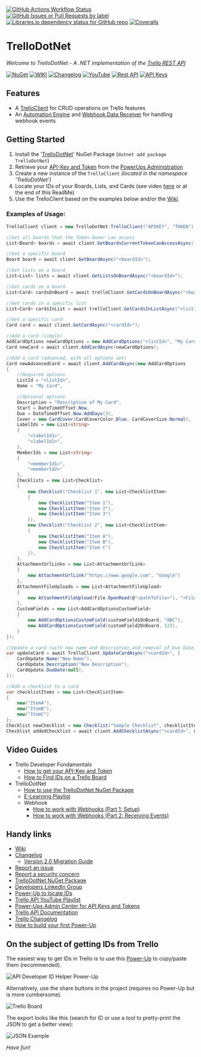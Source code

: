 [![GitHub Actions Workflow Status](https://img.shields.io/github/actions/workflow/status/rwjdk/TrelloDotNet/Build.yml?style=for-the-badge)](https://github.com/rwjdk/TrelloDotNet/actions)
[![GitHub Issues or Pull Requests by label](https://img.shields.io/github/issues/rwjdk/TrelloDotNet/bug?style=for-the-badge&label=Bugs)](https://github.com/rwjdk/TrelloDotNet/issues?q=is%3Aissue%20state%3Aopen%20label%3Abug)
[![Libraries.io dependency status for GitHub repo](https://img.shields.io/librariesio/github/rwjdk/TrelloDotNet?style=for-the-badge)](https://github.com/rwjdk/TrelloDotNet/network/dependencies)
[![Coveralls](https://img.shields.io/coverallsCoverage/github/rwjdk/TrelloDotNet?style=for-the-badge)](https://coveralls.io/github/rwjdk/TrelloDotNet)

# TrelloDotNet
_Welcome to TrelloDotNet - A .NET implementation of the [Trello REST API](https://developer.atlassian.com/cloud/trello/rest)_

[![NuGet](https://img.shields.io/badge/NuGet-blue?style=for-the-badge)](https://www.nuget.org/packages/TrelloDotNet)
[![WIKI](https://img.shields.io/badge/Wiki-brown?style=for-the-badge)](https://github.com/rwjdk/TrelloDotNet/wiki)
[![Changelog](https://img.shields.io/badge/-Changelog-darkgreen?style=for-the-badge)](https://github.com/rwjdk/TrelloDotNet/blob/main/Changelog.md)
[![YouTube](https://img.shields.io/badge/-YouTube-darkred?style=for-the-badge)](https://www.youtube.com/playlist?list=PLhGl0l5La4saguVChJ3jmlAXqFDkmYjdC)
[![Rest API](https://img.shields.io/badge/API_Reference-gray?style=for-the-badge)](https://developer.atlassian.com/cloud/trello/rest/)
[![API Keys](https://img.shields.io/badge/Power--Ups_Admin-purple?style=for-the-badge)](https://trello.com/power-ups/admin/)


## Features
- A [TrelloClient](https://github.com/rwjdk/TrelloDotNet/wiki/TrelloClient) for CRUD operations on Trello features
- An [Automation Engine](https://github.com/rwjdk/TrelloDotNet/wiki/Automation-Engine) and [Webhook Data Receiver](https://github.com/rwjdk/TrelloDotNet/wiki/Webhook-Data-Receiver) for handling webhook events

## Getting Started
1. Install the '[TrelloDotNet](https://www.nuget.org/packages/TrelloDotNet)' NuGet Package (`dotnet add package TrelloDotNet`)
2. Retrieve your [API-Key and Token](https://youtu.be/ndLSAD3StH8) from the [PowerUps Administration](https://trello.com/power-ups/admin)
3. Create a new instance of the `TrelloClient` _(located in the namespace 'TrelloDotNet')_
4. Locate your IDs of your Boards, Lists, and Cards (see video [here](https://youtu.be/es84INLIiKI) or at the end of this ReadMe)
5. Use the TrelloClient based on the examples below and/or the [Wiki](https://github.com/rwjdk/TrelloDotNet/wiki).

### Examples of Usage:

```cs
TrelloClient client = new TrelloDotNet.TrelloClient("APIKEY", "TOKEN"); //IMPORTANT: Remember to NOT leave Key and Token in clear text!

//Get all boards that the Token Owner can access
List<Board> boards = await client.GetBoardsCurrentTokenCanAccessAsync();

//Get a specific board
Board board = await client.GetBoardAsync("<boardId>");

//Get lists on a board
List<List> lists = await client.GetListsOnBoardAsync("<boardId>");

//Get cards on a board
List<Card> cardsOnBoard = await trelloClient.GetCardsOnBoardAsync("<boardId>");

//Get cards in a specific list
List<Card> cardsInList = await trelloClient.GetCardsInListAsync("<listId>");

//Get a specific card
Card card = await client.GetCardAsync("<cardId>");

//Add a card (simple)
AddCardOptions newCardOptions = new AddCardOptions("<listId>", "My Card", "My Card description");
Card newCard = await client.AddCardAsync(newCardOptions);

//Add a card (advanced, with all options set)
Card newAdvancedCard = await client.AddCardAsync(new AddCardOptions
{
    //Required options
    ListId = "<listId>",
    Name = "My Card",

    //Optional options
    Description = "Description of My Card",
    Start = DateTimeOffset.Now,
    Due = DateTimeOffset.Now.AddDays(3),
    Cover = new CardCover(CardCoverColor.Blue, CardCoverSize.Normal),
    LabelIds = new List<string>
    {
        "<labelId1>",
        "<labelId2>",
    },
    MemberIds = new List<string>
    {
        "<memberId1>",
        "<memberId2>"
    },
    Checklists = new List<Checklist>
    {
        new Checklist("Checklist 1", new List<ChecklistItem>
        {
            new ChecklistItem("Item 1"),
            new ChecklistItem("Item 2"),
            new ChecklistItem("Item 3")
        }),
        new Checklist("Checklist 2", new List<ChecklistItem>
        {
            new ChecklistItem("Item A"),
            new ChecklistItem("Item B"),
            new ChecklistItem("Item C")
        }),
    },
    AttachmentUrlLinks = new List<AttachmentUrlLink>
    {
        new AttachmentUrlLink("https://www.google.com", "Google")
    },
    AttachmentFileUploads = new List<AttachmentFileUpload>
    {
        new AttachmentFileUpload(File.OpenRead(@"<pathToFile>"), "<Filename>", "<FileDescription>")
    },
    CustomFields = new List<AddCardOptionsCustomField>
    {
        new AddCardOptionsCustomField(customField1OnBoard, "ABC"),
        new AddCardOptionsCustomField(customField2OnBoard, 123),
    }
});

//Update a card (with new name and description and removal of Due Date)
var updateCard = await TrelloClient.UpdateCardAsync("<cardId>", [
    CardUpdate.Name("New Name"),
    CardUpdate.Description("New Description"),
    CardUpdate.DueDate(null),
]);

//Add a checklist to a card
var checklistItems = new List<ChecklistItem>
{
    new("ItemA"),
    new("ItemB"),
    new("ItemC")
};
Checklist newChecklist = new Checklist("Sample Checklist", checklistItems);
Checklist addedChecklist = await client.AddChecklistAsync("<cardId>", newChecklist);

```

## Video Guides
- Trello Developer Fundamentals
  - [How to get your API-Key and Token](https://youtu.be/ndLSAD3StH8)
  - [How to Find IDs on a Trello Board](https://youtu.be/es84INLIiKI)
- TrelloDotNet
  - [How to use the TrelloDotNet NuGet Package](https://youtu.be/tf47BCkieus)
  - [E-Learning Playlist](https://www.youtube.com/playlist?list=PLhGl0l5La4sZJxSCNYl0AfCagdRB_c8CD)
  - Webhook
    - [How to work with Webhooks (Part 1: Setup)](https://youtu.be/A3_B-SLBm_0)
    - [How to work with Webhooks (Part 2: Receiving Events)](https://youtu.be/GsGKDDvuq40)

## Handy links
- [Wiki](https://github.com/rwjdk/TrelloDotNet/wiki)
- [Changelog](https://github.com/rwjdk/TrelloDotNet/blob/main/Changelog.md)
  - [Version 2.0 Migration Guide](https://github.com/rwjdk/TrelloDotNet/issues/51)
- [Report an issue](https://github.com/rwjdk/TrelloDotNet/issues)
- [Report a security concern](https://github.com/rwjdk/TrelloDotNet/security)
- [TrelloDotNet NuGet Package](https://www.nuget.org/packages/TrelloDotNet) 
- [Developers LinkedIn Group](https://www.linkedin.com/groups/12847286/) 
- [Power-Up to locate IDs](https://trello.com/power-ups/646cc3622176aebf713bb7f8/api-developer-id-helper)
- [Trello API YouTube Playlist](https://www.youtube.com/playlist?list=PLhGl0l5La4saguVChJ3jmlAXqFDkmYjdC)
- [Power-Ups Admin Center for API Keys and Tokens](https://trello.com/power-ups/admin/)
- [Trello API Documentation](https://developer.atlassian.com/cloud/trello/rest)
- [Trello Changelog](https://developer.atlassian.com/cloud/trello/changelog/)
- [How to build your first Power-Up](https://www.youtube.com/watch?v=dLCkcQnwAQk&ab_channel=TrelloDevelopers)

## On the subject of getting IDs from Trello
The easiest way to get IDs in Trello is to use this [Power-Up](https://trello.com/power-ups/646cc3622176aebf713bb7f8/api-developer-id-helper) to copy/paste them (recommended).

![API Developer ID Helper Power-Up](https://i.imgur.com/4FR6K2t.gif)

Alternatively, use the share buttons in the project (requires no Power-Up but is more cumbersome).

![Trello Board](https://i.imgur.com/D6vxkrm.png)

The export looks like this (search for ID or use a tool to pretty-print the JSON to get a better view):

![JSON Example](https://i.imgur.com/qDJgzNz.png)

*Have fun!*
